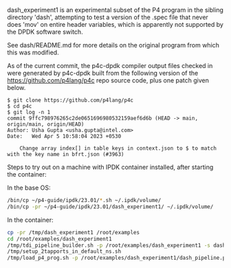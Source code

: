 dash_experiment1 is an experimental subset of the P4 program in the
sibling directory 'dash', attempting to test a version of the .spec
file that never does 'mov' on entire header variables, which is
apparently not supported by the DPDK software switch.

See dash/README.md for more details on the original program from which
this was modified.

As of the current commit, the p4c-dpdk compiler output files checked
in were generated by p4c-dpdk built from the following version of the
https://github.com/p4lang/p4c repo source code, plus one patch given
below.

```
$ git clone https://github.com/p4lang/p4c
$ cd p4c
$ git log -n 1
commit 9ffc798976265c2de0651696980532159aef6d6b (HEAD -> main, origin/main, origin/HEAD)
Author: Usha Gupta <usha.gupta@intel.com>
Date:   Wed Apr 5 10:58:04 2023 +0530

    Change array index[] in table keys in context.json to $ to match with the key name in bfrt.json (#3963)
```

Steps to try out on a machine with IPDK container installed, after
starting the container:

In the base OS:
```bash
/bin/cp ~/p4-guide/ipdk/23.01/*.sh ~/.ipdk/volume/
/bin/cp -pr ~/p4-guide/ipdk/23.01/dash_experiment1/ ~/.ipdk/volume/
```

In the container:
```bash
cp -pr /tmp/dash_experiment1 /root/examples
cd /root/examples/dash_experiment1
/tmp/tdi_pipeline_builder.sh -p /root/examples/dash_experiment1 -s dash_pipeline.p4
/tmp/setup_2tapports_in_default_ns.sh
/tmp/load_p4_prog.sh -p /root/examples/dash_experiment1/dash_pipeline.pb.bin -i /root/examples/dash_experiment1/p4Info.txt
```
